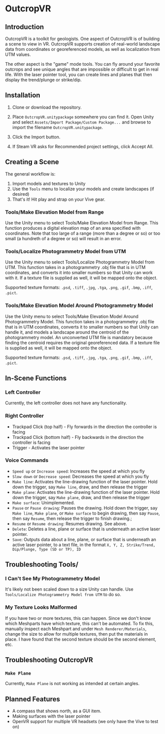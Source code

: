 # OutcropVR

## Introduction

OutcropVR is a toolkit for geologists.  One aspect of OutcropVR is of building a scene to view in VR.  OutcropVR supports creation of real-world landscape data from coordinates or georeferenced models, as well as localization from UTM values. 


The other aspect is the "game" mode tools.  You can fly around your favorite outcrops and see unique angles that are impossible or difficult to get in real life.  With the laser pointer tool, you can create lines and planes that then display the trend/plunge or strike/dip.  


## Installation

1. Clone or download the repository.

2. Place `OutcropVR.unitypackage` somewhere you can find it.  Open Unity and select `Assets/Import Package/Custom Package...` and browse to import the filename `OutcropVR.unitypackage`.

3. Click the Import button.

4. If Steam VR asks for Recommended project settings, click Accept All.

## Creating a Scene

The general workflow is:

1. Import models and textures to Unity
2. Use the `Tools` menu to localize your models and create landscapes (if desired)
3. That's it!  Hit play and strap on your Vive gear.

### Tools/Make Elevation Model from Range

Use the Unity menu to select Tools/Make Elevation Model from Range.  This function produces a digital elevation map of an area specified with coordinates.  Note that too large of a range (more than a degree or so) or too small (a hundreth of a degree or so) will result in an error.

### Tools/Localize Photogrammetry Model from UTM

Use the Unity menu to select Tools/Localize Photogrammetry Model from UTM.
This function takes in a photogrammetry .obj file that is in UTM coordinates, and converts it into smaller numbers so that Unity can work with it.  If a texture file is supplied as well, it will be mapped onto the object. 

Supported texture formats: `.psd`, `.tiff`, `.jpg`, `.tga`, `.png`, `.gif`, `.bmp`, `.iff`, `.pict`.

### Tools/Make Elevation Model Around Photogrammetry Model

Use the Unity menu to select Tools/Make Elevation Model Around Photogrammetry Model.  This function takes in a photogrammetry .obj file that is in UTM coordinates, converts it to smaller numbers so that Unity can handle it, and models a landscape around the centroid of the photogrammetry model.  An unconverted UTM file is mandatory because finding the centroid requires the original georeferenced data.  If a texture file is supplied as well, it will be mapped onto the object. 

Supported texture formats: `.psd`, `.tiff`, `.jpg`, `.tga`, `.png`, `.gif`, `.bmp`, `.iff`, `.pict`.

## In-Scene Functions

### Left Controller

Currently, the left controller does not have any functionality.

### Right Controller

* Trackpad Click (top half) - Fly forwards in the direction the controller is facing
* Trackpad Click (bottom half) - Fly backwards in the direction the controller is facing
* Trigger - Activates the laser pointer

### Voice Commands

* `Speed up` or `Increase speed`: Increases the speed at which you fly
* `Slow down` or `Decrease speed`: Decreases the speed at which you fly
* `Make line`: Activates the line-drawing function of the laser pointer. Hold down the trigger, say `Make line`, draw, and then release the trigger 
* `Make plane`: Activates the line-drawing function of the laser pointer. Hold down the trigger, say `Make plane`, draw, and then release the trigger
* `Make surface`: Unimplemented.
* `Pause` or `Pause drawing`: Pauses the drawing.  Hold down the trigger, say `Make line`, `Make plane`, or `Make surface` to begin drawing, then say `Pause`, then say `Resume`, then release the trigger to finish drawing.;
* `Resume` or `Resume drawing`: Resumes drawing.  See above.
* `Delete`: Deletes a line, plane or surface that is underneath an active laser pointer.
* `Save`: Outputs data about a line, plane, or surface that is underneath an active laser pointer, to a text file, in the format `X, Y, Z, Strike/Trend, Dip/Plunge, Type (SD or TP), ID`

## Troubleshooting Tools/

### I Can't See My Photogrammetry Model

It's likely not been scaled down to a size Unity can handle.  Use `Tools/Localize Photogrammetry Model from UTM` to do so.

### My Texture Looks Malformed

If you have two or more textures, this can happen.  Since we don't know which Meshparts have which texture, this can't be automated.  To fix this, manually inspect each Meshpart and under `Mesh Renderer/Materials`, change the size to allow for multiple textures, then put the materials in place.  I have found that the second texture should be the second element, etc.

## Troubleshooting OutcropVR

### `Make Plane`
Currently, `Make Plane` is not working as intended at certain angles. 

## Planned Features

* A compass that shows north, as a GUI item.
* Making surfaces with the laser pointer
* OpenVR support for multiple VR headsets (we only have the Vive to test on)
